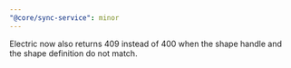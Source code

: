 ```yaml
---
"@core/sync-service": minor
---
```


Electric now also returns 409 instead of 400 when the shape handle and the shape definition do not match.
